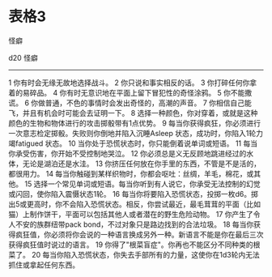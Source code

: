 # 表格3

怪癖

  d20   怪癖
  ----- -------------------------------------------------------------------------------------------------------------------------------------------------------------------------
  1     你有时会无缘无故地选择战斗。
  2     你只说和事实相反的话。
  3     你打碎任何你拿着的易碎品。
  4     你有时无意识地在平面上留下冒犯性的奇怪涂鸦。
  5     你不能撒谎。
  6     你做普通，不色的事情时会发出奇怪的，高潮的声音。
  7     你相信自己能飞，并且有机会时可能会去证明一下。
  8     选择一种颜色，你对穿着，或就是这种颜色的生物和物体进行的攻击掷骰带有1点优势。
  9     每当你获得疯狂，你必须进行一次意志检定掷骰。失败则你倒地并陷入沉睡Asleep 状态，成功时，你陷入1轮力竭fatigued 状态。
  10    当你处于恐慌状态时，你只能倒着说单词或短语。
  11    每当你承受伤害，你开始不受控制地哭泣。
  12    你必须总是义无反顾地跳进经过的水体，无论是湖泊还是水洼。
  13    你挤压任何放在你手里的东西，不管是不是活的，都很用力。
  14    每当你触碰到某样织物时，你都会呕吐：丝绸，羊毛，棉花，或其他。
  15    选择一个常见单词或短语。每当你听到有人说它，你承受无法控制的幻觉或闪回，使你陷入震慑状态1轮。
  16    每当你将要陷入恐慌状态，投掷一枚d6。掷出5或更高时，你不会陷入恐慌状态。相反，你尝试最近，最毛茸茸的平面（比如猫）上制作饼干，平面可以包括其他人或者潜在的野生危险动物。
  17    你产生了令人不安的族群纽带pack bond，不过对象只是路边找到的合法垃圾。
  18    每当你获得疯狂值，你必须将你会说的一种语言换成另外一种。新语言不能是你在最后三次获得疯狂值时说过的语言。
  19    你得了"根菜盲症"。你再也不能区分不同种类的根菜了。
  20    每当你陷入恐慌状态，你失去手部所有的力量，这使你在1d3轮内无法抓住或拿起任何东西。
